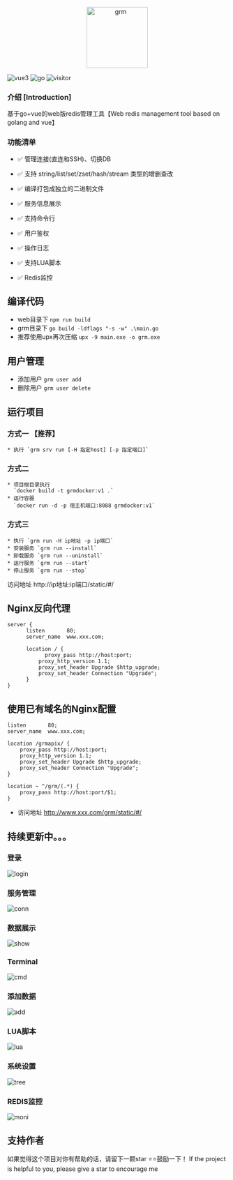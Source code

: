 <p align="center">
  <img src="https://user-images.githubusercontent.com/18718299/176125402-04261517-be75-43a2-8687-3d5e8f9397e9.png" alt="grm" width="140">
</p>

![vue3](http://img.shields.io/badge/vue3-element--plus-blue.svg?style=flat-square) ![go](http://img.shields.io/badge/go-gin-blue.svg?style=flat-square) ![visitor](https://visitor-badge.glitch.me/badge?page_id=gphper.grm)

### 介绍 [Introduction]

基于go+vue的web版redis管理工具【Web redis management tool based on golang and vue】

### 功能清单

- :white_check_mark: 管理连接(直连和SSH)、切换DB

- :white_check_mark: 支持 string/list/set/zset/hash/stream 类型的增删查改

- :white_check_mark: 编译打包成独立的二进制文件

- :white_check_mark: 服务信息展示

- :white_check_mark: 支持命令行

- :white_check_mark: 用户鉴权

- :white_check_mark: 操作日志

- :white_check_mark: 支持LUA脚本

- :white_check_mark: Redis监控

## 编译代码
+ web目录下
  `npm run build`
+ grm目录下
  `go build -ldflags "-s -w" .\main.go`
+ 推荐使用upx再次压缩
  `upx -9 main.exe -o grm.exe`  

## 用户管理
  * 添加用户 `grm user add`
  * 删除用户 `grm user delete`
## 运行项目

  ### 方式一 【推荐】
    * 执行 `grm srv run [-H 指定host] [-p 指定端口]`
  ### 方式二
    * 项目根目录执行
      `docker build -t grmdocker:v1 .`
    * 运行容器
      `docker run -d -p 宿主机端口:8088 grmdocker:v1`  
  ### 方式三
    * 执行 `grm run -H ip地址 -p ip端口`  
    * 安装服务 `grm run --install`
    * 卸载服务 `grm run --uninstall`
    * 运行服务 `grm run --start`
    * 停止服务 `grm run --stop`
  访问地址 http://ip地址:ip端口/static/#/
## Nginx反向代理
  ```
  server {
        listen       80;
        server_name  www.xxx.com;

        location / {
        	  proxy_pass http://host:port;
            proxy_http_version 1.1;
            proxy_set_header Upgrade $http_upgrade;
            proxy_set_header Connection "Upgrade";
        }
  }
```

## 使用已有域名的Nginx配置
  ```
  listen       80;
  server_name  www.xxx.com;

  location /grmapix/ {
      proxy_pass http://host:port;
      proxy_http_version 1.1;
      proxy_set_header Upgrade $http_upgrade;
      proxy_set_header Connection "Upgrade";
  }

  location ~ ^/grm/(.*) {
      proxy_pass http://host:port/$1;
  }
  ```
* 访问地址  http://www.xxx.com/grm/static/#/

## 持续更新中。。。
### 登录
![login](https://user-images.githubusercontent.com/18718299/180608188-9d7a3d97-3c4c-40ea-bcfe-444ed0fc2900.gif)
### 服务管理
![conn](https://user-images.githubusercontent.com/18718299/179389039-d626c654-2874-40e0-951b-27a759d66192.gif)
### 数据展示
![show](https://user-images.githubusercontent.com/18718299/179389052-2229d782-3551-4e07-81e1-6ed8e58d8776.gif)
### Terminal
![cmd](https://user-images.githubusercontent.com/18718299/179389058-039fd95d-3f59-49e2-8141-c994964aa7b0.gif)
### 添加数据
![add](https://user-images.githubusercontent.com/18718299/179389065-98829c30-6098-44de-8471-5ba24be6aab1.gif)
### LUA脚本
![lua](https://user-images.githubusercontent.com/18718299/183094603-533e7f6f-8f20-4f3d-9f0d-27508936f8fe.gif)
### 系统设置
![tree](https://user-images.githubusercontent.com/18718299/184534033-9c6cf55c-9752-4293-8baf-e5fd874f2959.gif)
### REDIS监控
![moni](https://user-images.githubusercontent.com/18718299/189467120-1ad4a4fc-1a89-4ed3-a84b-1b83f48d5c10.gif)

## 支持作者
如果觉得这个项目对你有帮助的话，请留下一颗star ⭐⭐鼓励一下！
If the project is helpful to you, please give a star to encourage me
